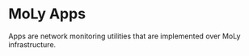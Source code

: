 MoLy Apps
=========

Apps are network monitoring utilities that are implemented over MoLy infrastructure.
